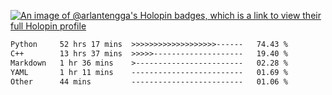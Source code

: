 [![An image of @arlantengga's Holopin badges, which is a link to view their full Holopin profile](https://holopin.me/arlantengga)](https://holopin.io/@arlantengga)
<!--START_SECTION:waka-->

```txt
Python     52 hrs 17 mins  >>>>>>>>>>>>>>>>>>>------   74.43 %
C++        13 hrs 37 mins  >>>>>--------------------   19.40 %
Markdown   1 hr 36 mins    >------------------------   02.28 %
YAML       1 hr 11 mins    -------------------------   01.69 %
Other      44 mins         -------------------------   01.06 %
```

<!--END_SECTION:waka-->



